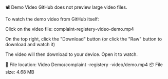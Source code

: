 📽 Demo Video GitHub does not preview large video files.

To watch the demo video from GitHub itself:

Click on the video file: complaint-registery-video-demo.mp4

On the top right, click the "Download" button (or click the "Raw" button to download and watch it)

The video will then download to your device. Open it to watch.

📁 File location: Video Demo/complaint -registery -video/demo.mp4 📦 File size: 4.68 MB
